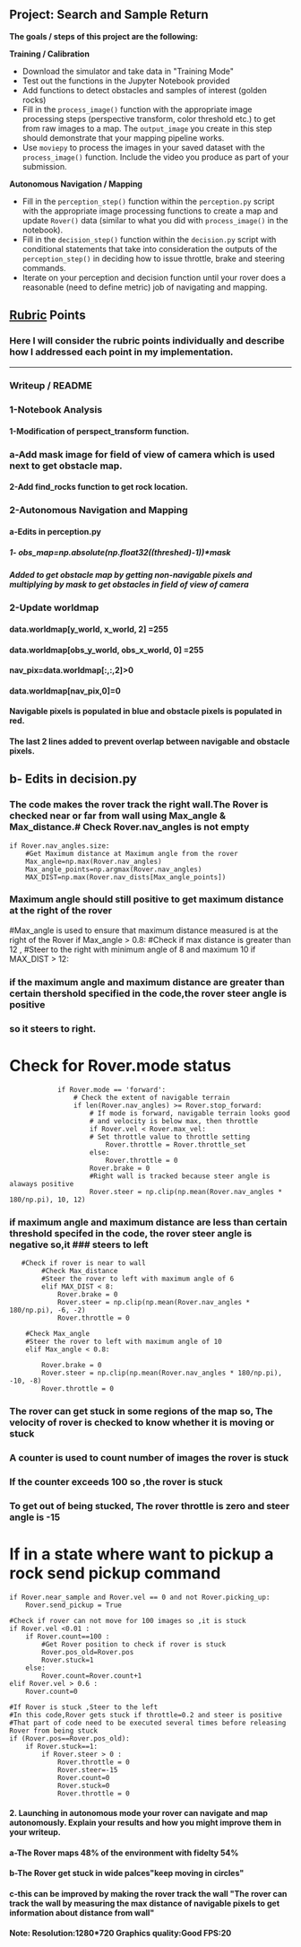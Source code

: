 ## Project: Search and Sample Return

**The goals / steps of this project are the following:**  

**Training / Calibration**  

* Download the simulator and take data in "Training Mode"
* Test out the functions in the Jupyter Notebook provided
* Add functions to detect obstacles and samples of interest (golden rocks)
* Fill in the `process_image()` function with the appropriate image processing steps (perspective transform, color threshold etc.) to get from raw images to a map.  The `output_image` you create in this step should demonstrate that your mapping pipeline works.
* Use `moviepy` to process the images in your saved dataset with the `process_image()` function.  Include the video you produce as part of your submission.

**Autonomous Navigation / Mapping**

* Fill in the `perception_step()` function within the `perception.py` script with the appropriate image processing functions to create a map and update `Rover()` data (similar to what you did with `process_image()` in the notebook). 
* Fill in the `decision_step()` function within the `decision.py` script with conditional statements that take into consideration the outputs of the `perception_step()` in deciding how to issue throttle, brake and steering commands. 
* Iterate on your perception and decision function until your rover does a reasonable (need to define metric) job of navigating and mapping.  

[//]: # (Image References)

[image1]: ./misc/rover_image.jpg
[image2]: ./calibration_images/example_grid1.jpg
[image3]: ./calibration_images/example_rock1.jpg 

## [Rubric](https://review.udacity.com/#!/rubrics/916/view) Points
### Here I will consider the rubric points individually and describe how I addressed each point in my implementation.  

---
### Writeup / README

### 1-Notebook Analysis

#### 1-Modification of perspect_transform function.  
### a-Add mask image for field of view of camera which is used next to get obstacle map.  
#### 2-Add find_rocks function to get rock location.  


### 2-Autonomous Navigation and Mapping  

#### a-Edits in perception.py  
##### 1-  obs_map=np.absolute(np.float32((threshed)-1))*mask
##### Added to get obstacle map by getting non-navigable pixels and multiplying by mask to get obstacles in field of view of camera

### 2-Update worldmap  
   #### data.worldmap[y_world, x_world, 2] =255  
   #### data.worldmap[obs_y_world, obs_x_world, 0] =255  
   #### nav_pix=data.worldmap[:,:,2]>0  
   #### data.worldmap[nav_pix,0]=0  
#### Navigable pixels is populated in blue and obstacle pixels is populated in red.  
#### The last 2 lines added to prevent overlap between navigable and obstacle pixels.  

## b- Edits in decision.py   
### The code makes the rover track the right wall.The Rover is checked near or far from wall using Max_angle & Max_distance.# Check Rover.nav_angles is not empty
    if Rover.nav_angles.size:
        #Get Maximum distance at Maximum angle from the rover
        Max_angle=np.max(Rover.nav_angles)
        Max_angle_points=np.argmax(Rover.nav_angles)
        MAX_DIST=np.max(Rover.nav_dists[Max_angle_points])
### Maximum angle should still positive to get maximum distance at the right of the rover  
#Max_angle is used to ensure that maximum distance measured is at the right of the Rover
        if Max_angle > 0.8:
            #Check if max distance is greater than 12 ,
            #Steer to the right with minimum angle of 8 and maximum 10
            if MAX_DIST > 12:
### if the maximum angle and maximum distance are greater than certain thershold specified in the code,the rover steer angle is positive
### so it steers to right.  
# Check for Rover.mode status
                if Rover.mode == 'forward': 
                    # Check the extent of navigable terrain
                    if len(Rover.nav_angles) >= Rover.stop_forward:  
                        # If mode is forward, navigable terrain looks good 
                        # and velocity is below max, then throttle 
                        if Rover.vel < Rover.max_vel:
                        # Set throttle value to throttle setting
                            Rover.throttle = Rover.throttle_set
                        else: 
                            Rover.throttle = 0
                        Rover.brake = 0
                        #Right wall is tracked because steer angle is alaways positive
                        Rover.steer = np.clip(np.mean(Rover.nav_angles * 180/np.pi), 10, 12)
### if maximum angle and maximum distance are less than certain threshold specifed in the code, the rover steer angle is negative so,it ### steers to left
       #Check if rover is near to wall
            #Check Max_distance
            #Steer the rover to left with maximum angle of 6 
            elif MAX_DIST < 8:
                Rover.brake = 0
                Rover.steer = np.clip(np.mean(Rover.nav_angles * 180/np.pi), -6, -2)
                Rover.throttle = 0

        #Check Max_angle
        #Steer the rover to left with maximum angle of 10       
        elif Max_angle < 0.8:

            Rover.brake = 0
            Rover.steer = np.clip(np.mean(Rover.nav_angles * 180/np.pi), -10, -8)
            Rover.throttle = 0
### The rover can get stuck in some regions of the map so, The velocity of rover is checked to know whether it is moving or stuck  
### A counter is used to count number of images the rover is stuck  
### If the counter exceeds 100 so ,the rover is stuck 
### To get out of being stucked, The rover throttle is zero and steer angle is -15  
 # If in a state where want to pickup a rock send pickup command
    if Rover.near_sample and Rover.vel == 0 and not Rover.picking_up:
        Rover.send_pickup = True

    #Check if rover can not move for 100 images so ,it is stuck
    if Rover.vel <0.01 :
        if Rover.count==100 :
            #Get Rover position to check if rover is stuck
            Rover.pos_old=Rover.pos
            Rover.stuck=1
        else:
            Rover.count=Rover.count+1
    elif Rover.vel > 0.6 :
        Rover.count=0

    #If Rover is stuck ,Steer to the left
    #In this code,Rover gets stuck if throttle=0.2 and steer is positive
    #That part of code need to be executed several times before releasing Rover from being stuck
    if (Rover.pos==Rover.pos_old):
        if Rover.stuck==1:
            if Rover.steer > 0 :
                Rover.throttle = 0
                Rover.steer=-15
                Rover.count=0
                Rover.stuck=0
                Rover.throttle = 0

#### 2. Launching in autonomous mode your rover can navigate and map autonomously.  Explain your results and how you might improve them in your writeup.  

#### a-The Rover maps 48% of the environment with fidelty 54%
#### b-The Rover get stuck in wide palces"keep moving in circles"
#### c-this can be improved by making the rover track the wall "The rover can track the wall by measuring the max distance of navigable pixels to get information about distance from wall"

**Note:
Resolution:1280*720
Graphics quality:Good
FPS:20**
